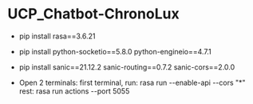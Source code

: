 # UCP_Chatbot-ChronoLux

* pip install rasa==3.6.21
* pip install python-socketio==5.8.0 python-engineio==4.7.1
* pip install sanic==21.12.2 sanic-routing==0.7.2 sanic-cors==2.0.0

* Open 2 terminals:
first terminal, run: rasa run --enable-api --cors "*"
rest: rasa run actions --port 5055
